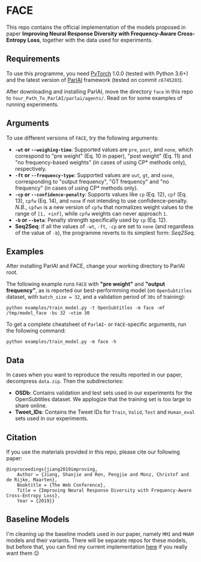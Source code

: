 # FACE

This repo contains the official implementation of the models proposed
in paper **Improving Neural Response Diversity with Frequency-Aware
Cross-Entropy Loss**, together with the data used for experiments.

## Requirements

To use this programme, you need [PyTorch](https://pytorch.org/) 1.0.0
(tested with Python 3.6+) and the latest version of
[ParlAI](https://github.com/facebookresearch/ParlAI) framework (tested
on commit `c6745203`).

After downloading and installing ParlAI, move the directory `face` in
this repo to `Your_Path_To_ParlAI/parlai/agents/`.  Read on for some
examples of running experiments.

## Arguments

To use different versions of `FACE`, try the following arguments:

- **`-wt` or `--weighing-time`**: Supported values are `pre`, `post`, and `none`, which correspond to "pre weight" (Eq. 10 in paper), "post weight" (Eq. 11) and "no frequency-based weights" (in cases of using CP* methods only), respectively.
- **`-ft` or `--frequency-type`**: Supported values are `out`, `gt`, and `none`, corresponding to "output frequency", "GT frequency" and "no frequency" (in cases of using CP* methods only).
- **`-cp` or `--confidence-penalty`**: Supports values like `cp` (Eq. 12), `cpf` (Eq. 13), `cpfw` (Eq. 14), and `none` if not intending to use confidence-penalty. *N.B.*, `cpfwn` is a new version of `cpfw` that normalizes weight values to the range of `[1, +inf]`, while `cpfw` weights can never approach `1`.
- **`-b` or `--beta`**: Penalty strength specifically used by `cp` (Eq. 12).
- **Seq2Seq**: if all the values of `-wt`, `-ft`, `-cp` are set to `none` (and regardless of the value of `-b`), the programme reverts to its simplest form: _Seq2Seq_.

## Examples

After installing ParlAI and FACE, change your working directory to ParlAI root.

The following example runs `FACE` with **"pre weight"** and **"output frequency"**, as is reported our best-performming model (on `OpenSubtitles` dataset, with `batch_size = 32`, and a validation period of `30s` of training):
```
python examples/train_model.py -t OpenSubtitles -m face -mf /tmp/model_face -bs 32 -vtim 30
```

To get a complete cheatsheet of `ParlAI`- or `FACE`-specific arguments, run the following command:
```
python examples/train_model.py -m face -h
```

## Data

In cases when you want to reproduce the results reported in our paper,
decompress `data.zip`. Then the subdirectories:

- **OSDb**: Contains validation and test sets used in our experiments for the OpenSubtitles dataset. We applogize that the training set is too large to share online.
- **Tweet_IDs**: Contains the Tweet IDs for `Train`, `Valid`, `Test` and `Human_eval` sets used in our experiments.

## Citation

If you use the materials provided in this repo, please cite our
following paper:

```
@inproceedings{jiang2019improving,
	Author = {Jiang, Shaojie and Ren, Pengjie and Monz, Christof and de Rijke, Maarten},
	Booktitle = {The Web Conference},
	Title = {Improving Neural Response Diversity with Frequency-Aware Cross-Entropy Loss},
	Year = {2019}}
```

## Baseline Models

I'm cleaning up the baseline models used in our paper, namely `MMI`
and `MHAM` models and their variants. There will be separate repos for
these models, but before that, you can find my current implementation
[here](https://github.com/ShaojieJiang/FACE_orig) if you really want them :wink:
